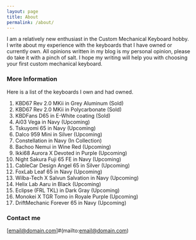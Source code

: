 ```yaml
---
layout: page
title: About
permalink: /about/
---
```


I am a relatively new enthusiast in the Custom Mechanical Keyboard hobby.
I write about my experience with the keyboards that I have owned or currently own.
All opinions written in my blog is my personal opinion, please do take it with a pinch of salt.
I hope my writing will help you with choosing your first custom mechanical keyboard.

### More Information

Here is a list of the keyboards I own and had owned.

1. KBD67 Rev 2.0 MKii in Grey Aluminum (Sold)
2. KBD67 Rev 2.0 MKii in Polycarbonate (Sold)
3. KBDFans D65 in E-White coating (Sold)
4. Ai03 Vega in Navy (Upcoming)
5. Tskuyomi 65 in Navy (Upcoming)
6. Dalco 959 Mini in Silver (Upcoming)
7. Constellation in Navy (In Collection)
8. Bachoo Nemui in Wine Red (Upcoming)
9. Ikki68 Aurora X Devoted in Purple (Upcoming)
10. Night Sakura Fuji 65 FE in Navy (Upcoming)
11. CableCar Design Angel 65 in Silver (Upcoming)
12. FoxLab Leaf 65 in Navy (Upcoming)
13. Wilba-Tech X Salvun Salvation in Navy (Upcoming)
14. Helix Lab Aaru in Black (Upcoming)
15. Eclipse (FRL TKL) in Dark Gray (Upcoming)
16. Monokei X TGR Tomo in Royale Purple (Upcoming)
17. DriftMechanic Forever 65 in Navy (Upcoming) 

### Contact me

[email@domain.com]#(mailto:email@domain.com)
